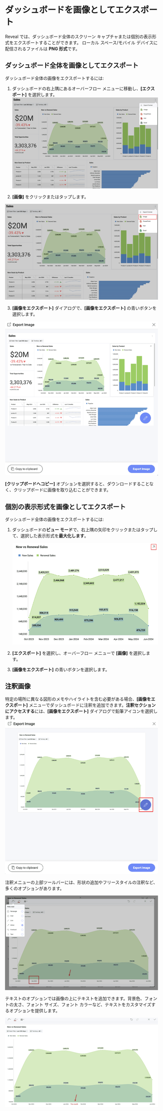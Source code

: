 # ダッシュボードを画像としてエクスポート

Reveal では、ダッシュボード全体のスクリーン キャプチャまたは個別の表示形式をエクスポートすることができます。
ローカル スペース/モバイル デバイスに配信されるファイルは **PNG 形式**です。

## ダッシュボード全体を画像としてエクスポート

ダッシュボード全体の画像をエクスポートするには:

1.  ダッシュボードの右上隅にあるオーバーフロー メニューに移動し、**[エクスポート]** を選択します。
  ![Export option in the list of options in the overflow menu](images/export-option-overflow-menu.png)

2. **[画像]** をクリックまたはタップします。

  ![Image option in the list of formats](images/image-export-format.png)

3.  **[画像をエクスポート]** ダイアログで、**[画像をエクスポート]** の青いボタンを選択します。

 ![Export image button in the export image dialog](images/export-image-dialog.png)

**[クリップボードへコピー]** オプションを選択すると、ダウンロードすることなく、クリップボードに画像を取り込むことができます。

## 個別の表示形式を画像としてエクスポート

ダッシュボード全体の画像をエクスポートするには:

1.  ダッシュボードの**ビュー モード**で、右上隅の矢印をクリックまたはタップして、選択した表示形式を**最大化します**。

    ![Using the arrow from the upper-right corner to open a visualization](images/export-visualization.png)

2.  **[エクスポート]** を選択し、オーバーフロー メニューで **[画像]** を選択します。

3.  **[画像をエクスポート]** の青いボタンを選択します。

## 注釈画像

特定の場所に異なる図形のメモやハイライトを含む必要がある場合、**[画像をエクスポート]** メニューでダッシュボードに注釈を追加できます。**注釈セクションにアクセスする**には、**[画像をエクスポート]** ダイアログで鉛筆アイコンを選択します。
![Accessing Image Annotation Menu](images/export-images-annotation.png)

注釈メニューの上部ツールバーには、形状の追加やフリースタイルの注釈など、多くのオプションがあります。

![ Toolbar with different shapes options](images/export-image-toolbar.png)

テキストのオプションでは画像の上にテキストを追加できます。背景色、フォントの太さ、フォント サイズ、フォント カラーなど、テキストをカスタマイズするオプションを提供します。

![Adding text in image annotation](images/text-option-in-export-image.png)
